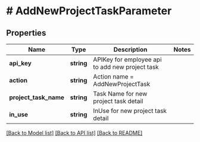 # # AddNewProjectTaskParameter

## Properties

Name | Type | Description | Notes
------------ | ------------- | ------------- | -------------
**api_key** | **string** | APIKey for employee api to add new project task |
**action** | **string** | Action name &#x3D; AddNewProjectTask |
**project_task_name** | **string** | Task Name for new project task detail |
**in_use** | **string** | InUse for new project task detail |

[[Back to Model list]](../../README.md#models) [[Back to API list]](../../README.md#endpoints) [[Back to README]](../../README.md)
